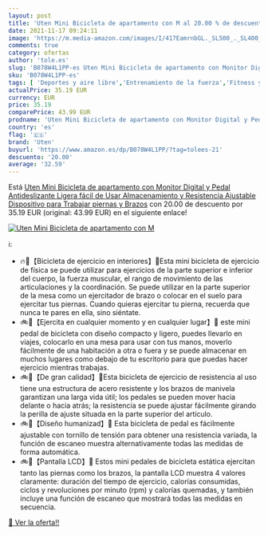 ```yaml
---
layout: post
title: 'Uten Mini Bicicleta de apartamento con M al 20.00 % de descuento'
date: 2021-11-17 09:24:11
image: 'https://m.media-amazon.com/images/I/417EamrnbGL._SL500_._SL400_.jpg'
comments: true
category: ofertas
author: 'tole.es'
slug: 'B078W4L1PP-es Uten Mini Bicicleta de apartamento con Monitor Digital y...'
sku: 'B078W4L1PP-es'
tags: [ 'Deportes y aire libre','Entrenamiento de la fuerza','Fitness y ejercicio','Máquinas con peso para entrenamiento de fuerza','Máquinas de piernas','bicicleta','uten', ]
actualPrice: 35.19 EUR
currency: EUR
price: 35.19
comparePrice: 43.99 EUR
prodname: 'Uten Mini Bicicleta de apartamento con Monitor Digital y Pedal Antideslizante  Ligera  fácil de Usar  Almacenamiento y Resistencia Ajustable  Dispositivo para Trabajar piernas y Brazos'
country: 'es'
flag: '🇪🇸'
brand: 'Uten'
buyurl: 'https://www.amazon.es/dp/B078W4L1PP/?tag=tolees-21'
descuento: '20.00'
average: '32.59'
---
```


Está [Uten Mini Bicicleta de apartamento con Monitor Digital y Pedal Antideslizante  Ligera  fácil de Usar  Almacenamiento y Resistencia Ajustable  Dispositivo para Trabajar piernas y Brazos](https://www.amazon.es/dp/B078W4L1PP/?tag=tolees-21) con 20.00 de descuento por 35.19 EUR (original: 43.99 EUR) en el siguiente enlace!

[![Uten Mini Bicicleta de apartamento con M](https://m.media-amazon.com/images/I/417EamrnbGL._SL500_._SL400_.jpg)](https://www.amazon.es/dp/B078W4L1PP/?tag=tolees-21)

ℹ️:

- 🔥👣【Bicicleta de ejercicio en interiores】💪Esta mini bicicleta de ejercicio de física se puede utilizar para ejercicios de la parte superior e inferior del cuerpo, la fuerza muscular, el rango de movimiento de las articulaciones y la coordinación. Se puede utilizar en la parte superior de la mesa como un ejercitador de brazo o colocar en el suelo para ejercitar tus piernas. Cuando quieras ejercitar tu pierna, recuerda que nunca te pares en ella, sino siéntate.
- 🚲👣【Ejercita en cualquier momento y en cualquier lugar】💪 este mini pedal de bicicleta con diseño compacto y ligero, puedes llevarlo en viajes, colocarlo en una mesa para usar con tus manos, moverlo fácilmente de una habitación a otra o fuera y se puede almacenar en muchos lugares como debajo de tu escritorio para que puedas hacer ejercicio mientras trabajas.
- 🚲👣【De gran calidad】💪Esta bicicleta de ejercicio de resistencia al uso tiene una estructura de acero resistente y los brazos de manivela garantizan una larga vida útil; los pedales se pueden mover hacia delante o hacia atrás; la resistencia se puede ajustar fácilmente girando la perilla de ajuste situada en la parte superior del artículo.
- 🚲👣【Diseño humanizad】💪 Esta bicicleta de pedal es fácilmente ajustable con tornillo de tensión para obtener una resistencia variada, la función de escaneo muestra alternativamente todas las medidas de forma automática.
- 🚲👣【Pantalla LCD】💪 Estos mini pedales de bicicleta estática ejercitan tanto las piernas como los brazos, la pantalla LCD muestra 4 valores claramente: duración del tiempo de ejercicio, calorías consumidas, ciclos y revoluciones por minuto (rpm) y calorías quemadas, y también incluye una función de escaneo que mostrará todas las medidas en secuencia.

[🛒 Ver la oferta!!](https://www.amazon.es/dp/B078W4L1PP/?tag=tolees-21)
